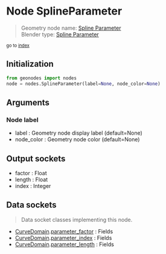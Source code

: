 
# Node SplineParameter

> Geometry node name: [Spline Parameter](https://docs.blender.org/manual/en/latest/modeling/geometry_nodes/curve/spline_parameter.html)<br>
  Blender type: [Spline Parameter](https://docs.blender.org/api/current/bpy.types.GeometryNodeSplineParameter.html)
  
<sub>go to [index](/docs/index.md)</sub>

## Initialization

```python
from geonodes import nodes
node = nodes.SplineParameter(label=None, node_color=None)
```



## Arguments


### Node label

- label : Geometry node display label (default=None)
- node_color : Geometry node color (default=None)

## Output sockets

- factor : Float
- length : Float
- index : Integer

## Data sockets

> Data socket classes implementing this node.
  
  
- [CurveDomain](/docs/CurveDomain.md).[parameter_factor](/docs/CurveDomain.md#parameter_factor) : Fields
- [CurveDomain](/docs/CurveDomain.md).[parameter_index](/docs/CurveDomain.md#parameter_index) : Fields
- [CurveDomain](/docs/CurveDomain.md).[parameter_length](/docs/CurveDomain.md#parameter_length) : Fields
  
